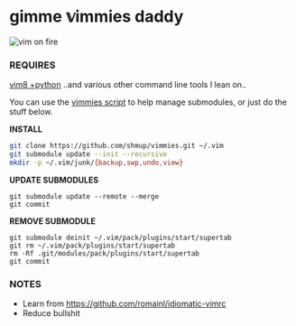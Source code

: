 gimme 𝕧immies daddy
===================

![vim on fire](https://jtm.keybase.pub/tmp/vim_on_fire.gif)

### REQUIRES

[vim8 +python](https://github.com/shmup/vimmies/wiki/Installing-vim8)
..and various other command line tools I lean on..

You can use the [vimmies script](https://github.com/shmup/vimmies/blob/master/vimmies) to help manage submodules, or just do the stuff below.

**INSTALL**

```sh
git clone https://github.com/shmup/vimmies.git ~/.vim
git submodule update --init --recursive
mkdir -p ~/.vim/junk/{backup,swp,undo,view}
```

**UPDATE SUBMODULES**
```
git submodule update --remote --merge
git commit
```

**REMOVE SUBMODULE**
```
git submodule deinit ~/.vim/pack/plugins/start/supertab
git rm ~/.vim/pack/plugins/start/supertab
rm -Rf .git/modules/pack/plugins/start/supertab
git commit
```

### NOTES

- Learn from https://github.com/romainl/idiomatic-vimrc
- Reduce bullshit
